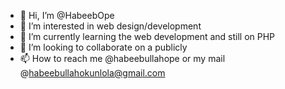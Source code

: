 - 👋 Hi, I’m @HabeebOpe
- 👀 I’m interested in web design/development 
- 🌱 I’m currently learning the web development and still on PHP 
- 💞️ I’m looking to collaborate on a publicly
- 📫 How to reach me @habeebullahope or my mail @habeebullahokunlola@gmail.com

<!---
HabeebOpe/HabeebOpe is a ✨ special ✨ repository because its `README.md` (this file) appears on your GitHub profile.
You can click the Preview link to take a look at your changes.
--->
